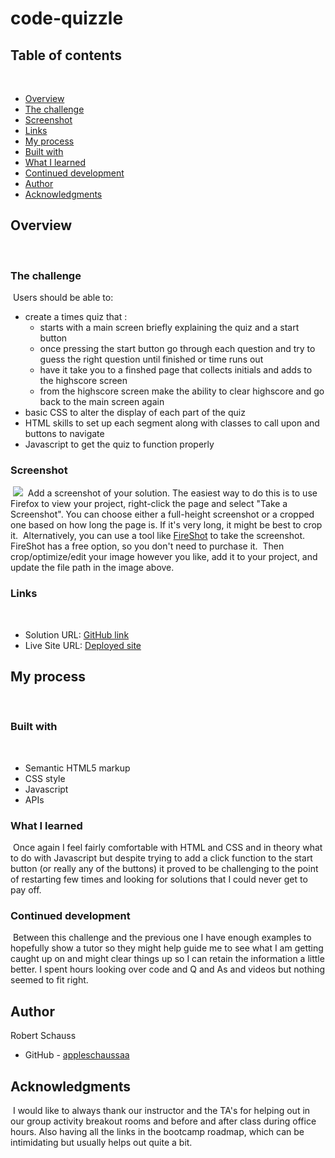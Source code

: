 # code-quizzle

## Table of contents
​
- [Overview](#overview)
 - [The challenge](#the-challenge)
 - [Screenshot](#screenshot)
 - [Links](#links)
- [My process](#my-process)
 - [Built with](#built-with)
 - [What I learned](#what-i-learned)
 - [Continued development](#continued-development)
- [Author](#author)
- [Acknowledgments](#acknowledgments)
​
## Overview
​
### The challenge
​
Users should be able to:
​
- create a times quiz that :
    - starts with a main screen briefly explaining the quiz and a start button
    - once pressing the start button go through each question and try to guess the right question until finished or time runs out
    - have it take you to a finshed page that collects initials and adds to the highscore screen
    - from the highscore screen make the ability to clear highscore and go back to the main screen again
- basic CSS to alter the display of each part of the quiz
- HTML skills to set up each segment along with classes to call upon and buttons to navigate
- Javascript to get the quiz to function properly
​
### Screenshot
​
![](./screenshot.jpg)
​
Add a screenshot of your solution. The easiest way to do this is to use Firefox to view your project, right-click the page and select "Take a Screenshot". You can choose either a full-height screenshot or a cropped one based on how long the page is. If it's very long, it might be best to crop it.
​
Alternatively, you can use a tool like [FireShot](https://getfireshot.com/) to take the screenshot. FireShot has a free option, so you don't need to purchase it.
​
Then crop/optimize/edit your image however you like, add it to your project, and update the file path in the image above.
​
​
### Links
​
- Solution URL: [GitHub link](https://github.com/appleschaussaa/code-quizzle)
- Live Site URL: [Deployed site](https://your-live-site-url.com)
​
## My process
​
### Built with
​
- Semantic HTML5 markup
- CSS style
- Javascript
- APIs
​
### What I learned
​
Once again I feel fairly comfortable with HTML and CSS and in theory what to do with Javascript but despite trying to add a click function to the start button (or really any of the buttons) it proved to be challenging to the point of restarting few times and looking for solutions that I could never get to pay off.
​
### Continued development
​
Between this challenge and the previous one I have enough examples to hopefully show a tutor so they might help guide me to see what I am getting caught up on and might clear things up so I can retain the information a little better. I spent hours looking over code and Q and As and videos but nothing seemed to fit right.
​
## Author

Robert Schauss
- GitHub - [appleschaussaa](https://github.com/appleschaussaa/code-quizzle)
​
## Acknowledgments
​
I would like to always thank our instructor and the TA's for helping out in our group activity breakout rooms and before and after class during office hours. Also having all the links in the bootcamp roadmap, which can be intimidating but usually helps out quite a bit.